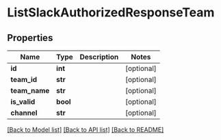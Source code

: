 # ListSlackAuthorizedResponseTeam

## Properties
Name | Type | Description | Notes
------------ | ------------- | ------------- | -------------
**id** | **int** |  | [optional] 
**team_id** | **str** |  | [optional] 
**team_name** | **str** |  | [optional] 
**is_valid** | **bool** |  | [optional] 
**channel** | **str** |  | [optional] 

[[Back to Model list]](../README.md#documentation-for-models) [[Back to API list]](../README.md#documentation-for-api-endpoints) [[Back to README]](../README.md)


